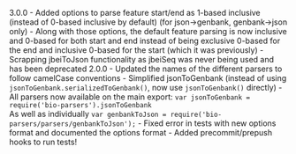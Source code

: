 3.0.0 - Added options to parse feature start/end as 1-based inclusive (instead of 0-based inclusive by default) (for json->genbank, genbank->json only)
      - Along with those options, the default feature parsing is now inclusive and 0-based for both start and end instead of being exclusive 0-based for the end and inclusive 0-based for the start (which it was previously) 
      - Scrapping jbeiToJson functionality as jbeiSeq was never being used and has been deprecated
2.0.0 - Updated the names of the different parsers to follow camelCase conventions
      - Simplified jsonToGenbank (instead of using `jsonToGenbank.serializedToGenbank()`,
        now use `jsonToGenbank()` directly)
      - All parsers now available on the main export:
        `var jsonToGenbank = require('bio-parsers').jsonToGenbank`  
        As well as individually `var genbankToJson = require('bio-parsers/parsers/genbankToJson');`
      - Fixed error in tests with new options format and documented the options format
      - Added precommit/prepush hooks to run tests!
